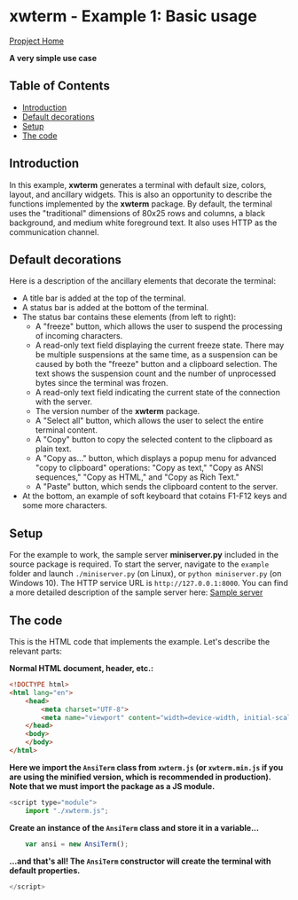 # **xwterm** - Example 1: Basic usage

[Propject Home](https://github.com/giusguerrini/xwterm)

**A very simple use case**

## Table of Contents
- [Introduction](#introduction)
- [Default decorations](#default-decorations)
- [Setup](#setup)
- [The code](#the-code)

<h2 id="introduction">Introduction</h2>

In this example, **xwterm** generates a terminal with default size, colors, layout, and ancillary widgets.
This is also an opportunity to describe the functions implemented by the **xwterm** package.
By default, the terminal uses the "traditional" dimensions of 80x25 rows and columns, a black background, and medium white foreground text.
It also uses HTTP as the communication channel.

<h2 id="default-decorations">Default decorations</h2>

Here is a description of the ancillary elements that decorate the terminal:

- A title bar is added at the top of the terminal.
- A status bar is added at the bottom of the terminal.
- The status bar contains these elements (from left to right):
	- A "freeze" button, which allows the user to suspend the processing of incoming characters.
	- A read-only text field displaying the current freeze state. There may be multiple suspensions at the same time, as a suspension can be caused by both the "freeze" button and a clipboard selection. The text shows the suspension count and the number of unprocessed bytes since the terminal was frozen.
	- A read-only text field indicating the current state of the connection with the server.
	- The version number of the **xwterm** package.
	- A "Select all" button, which allows the user to select the entire terminal content.
	- A "Copy" button to copy the selected content to the clipboard as plain text.
	- A "Copy as..." button, which displays a popup menu for advanced "copy to clipboard" operations: "Copy as text," "Copy as ANSI sequences," "Copy as HTML," and "Copy as Rich Text."
	- A "Paste" button, which sends the clipboard content to the server.
- At the bottom, an example of soft keyboard that cotains F1-F12 keys and some
more characters.

<h2 id="setup">Setup</h2>

For the example to work, the sample server **miniserver.py** included in the source package is required.
To start the server, navigate to the `example` folder and launch `./miniserver.py` (on Linux),
or `python miniserver.py` (on Windows 10). The HTTP service URL is `http://127.0.0.1:8000`.
You can find a more detailed description of the sample server here:
[Sample server](https://giusguerrini.github.io/xwterm/90-sample-server.html)

<h2 id="the-code">The code</h2>
This is the HTML code that implements the example. Let's describe the relevant parts:

**Normal HTML document, header, etc.:**

```html
<!DOCTYPE html>
<html lang="en">
	<head>
		<meta charset="UTF-8">
		<meta name="viewport" content="width=device-width, initial-scale=1.0">
	</head>
	<body>
	</body>
</html>
```

**Here we import the `AnsiTerm` class from `xwterm.js` (or `xwterm.min.js` if you are using the minified version, which is recommended in production).**
**Note that we must import the package as a JS module.**

```javascript
<script type="module">
	import "./xwterm.js";
```

**Create an instance of the `AnsiTerm` class and store it in a variable...**

```javascript
	var ansi = new AnsiTerm();
```

**...and that's all! The `AnsiTerm` constructor will create the terminal with default properties.**

```javascript
</script>
```
